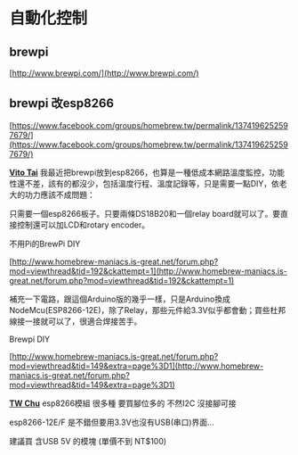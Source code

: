 # 自動化控制

## brewpi

[http://www.brewpi.com/](http://www.brewpi.com/)

## brewpi 改esp8266

[https://www.facebook.com/groups/homebrew.tw/permalink/1374196252597679/](https://www.facebook.com/groups/homebrew.tw/permalink/1374196252597679/)

**[Vito Tai](https://www.facebook.com/vito.tai?fref=ufi)** 我最近把brewpi放到esp8266，也算是一種低成本網路溫度監控，功能性還不差，該有的都沒少，包括溫度行程、溫度記錄等，只是需要一點DIY，依老大的功力應該不成問題：

只需要一個esp8266板子。只要兩條DS18B20和一個relay board就可以了。要直接控制還可以加LCD和rotary encoder。

不用Pi的BrewPi DIY

[http://www.homebrew-maniacs.is-great.net/forum.php?mod=viewthread&tid=192&ckattempt=1](http://www.homebrew-maniacs.is-great.net/forum.php?mod=viewthread&tid=192&ckattempt=1)

補充一下電路，跟這個Arduino版的幾乎一樣，只是Arduino換成NodeMcu(ESP8266-12E)，除了Relay，那些元件給3.3V似乎都會動；買些杜邦線接一接就可以了，很適合焊接苦手。

Brewpi DIY

[http://www.homebrew-maniacs.is-great.net/forum.php?mod=viewthread&tid=149&extra=page%3D1](http://www.homebrew-maniacs.is-great.net/forum.php?mod=viewthread&tid=149&extra=page%3D1)

**[TW Chu](https://www.facebook.com/tw.chu.1?fref=ufi)** esp8266模組 很多種 要買腳位多的 不然I2C 沒接腳可接 

esp8266-12E/F 是不錯但要用3.3V也沒有USB(串口)界面... 

建議買 含USB 5V 的模塊 (單價不到 NT$100)